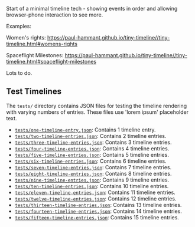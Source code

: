 Start of a minimal timeline tech - showing 
events in order and allowing browser-phone 
interaction to see more.

Examples:

Women's rights: https://paul-hammant.github.io/tiny-timeline//tiny-timeline.html#womens-rights

Spaceflight Milestones: https://paul-hammant.github.io/tiny-timeline//tiny-timeline.html#spaceflight-milestones

Lots to do.  

## Test Timelines

The `tests/` directory contains JSON files for testing the timeline rendering with varying numbers of entries. These files use 'lorem ipsum' placeholder text.

- [`tests/one-timeline-entry.json`](https://paul-hammant.github.io/tiny-timeline/tiny-timeline.html#tests/one-timeline-entry): Contains 1 timeline entry.
- [`tests/two-timeline-entries.json`](https://paul-hammant.github.io/tiny-timeline/tiny-timeline.html#tests/two-timeline-entries): Contains 2 timeline entries.
- [`tests/three-timeline-entries.json`](https://paul-hammant.github.io/tiny-timeline/tiny-timeline.html#tests/three-timeline-entries): Contains 3 timeline entries.
- [`tests/four-timeline-entries.json`](https://paul-hammant.github.io/tiny-timeline/tiny-timeline.html#tests/four-timeline-entries): Contains 4 timeline entries.
- [`tests/five-timeline-entries.json`](https://paul-hammant.github.io/tiny-timeline/tiny-timeline.html#tests/five-timeline-entries): Contains 5 timeline entries.
- [`tests/six-timeline-entries.json`](https://paul-hammant.github.io/tiny-timeline/tiny-timeline.html#tests/six-timeline-entries): Contains 6 timeline entries.
- [`tests/seven-timeline-entries.json`](https://paul-hammant.github.io/tiny-timeline/tiny-timeline.html#tests/seven-timeline-entries): Contains 7 timeline entries.
- [`tests/eight-timeline-entries.json`](https://paul-hammant.github.io/tiny-timeline/tiny-timeline.html#tests/eight-timeline-entries): Contains 8 timeline entries.
- [`tests/nine-timeline-entries.json`](https://paul-hammant.github.io/tiny-timeline/tiny-timeline.html#tests/nine-timeline-entries): Contains 9 timeline entries.
- [`tests/ten-timeline-entries.json`](https://paul-hammant.github.io/tiny-timeline/tiny-timeline.html#tests/ten-timeline-entries): Contains 10 timeline entries.
- [`tests/eleven-timeline-entries.json`](https://paul-hammant.github.io/tiny-timeline/tiny-timeline.html#tests/eleven-timeline-entries): Contains 11 timeline entries.
- [`tests/twelve-timeline-entries.json`](https://paul-hammant.github.io/tiny-timeline/tiny-timeline.html#tests/twelve-timeline-entries): Contains 12 timeline entries.
- [`tests/thirteen-timeline-entries.json`](https://paul-hammant.github.io/tiny-timeline/tiny-timeline.html#tests/thirteen-timeline-entries): Contains 13 timeline entries.
- [`tests/fourteen-timeline-entries.json`](https://paul-hammant.github.io/tiny-timeline/tiny-timeline.html#tests/fourteen-timeline-entries): Contains 14 timeline entries.
- [`tests/fifteen-timeline-entries.json`](https://paul-hammant.github.io/tiny-timeline/tiny-timeline.html#tests/fifteen-timeline-entries): Contains 15 timeline entries.
